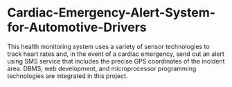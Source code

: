 # Cardiac-Emergency-Alert-System-for-Automotive-Drivers
This health monitoring system uses a variety of sensor technologies to track heart rates and, in the event of a cardiac emergency, send out an alert using SMS service that includes the precise GPS coordinates of the incident area. DBMS, web development, and microprocessor programming technologies are integrated in this project.
